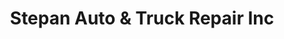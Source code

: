 ---
title: "Stepan Auto & Truck Repair Inc"
url: /mosinee/stepan-auto-and-truck-repair-inc/
shop: car repair
---